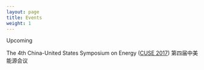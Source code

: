 ```yaml
---
layout: page
title: Events
weight: 1
---
```


Upcoming

The 4th China-United States Symposium on Energy ([CUSE 2017][CUSE2017])
第四届中美能源会议

[CUSE2017]: http://cuse2017.shu.edu.cn/Default.aspx
